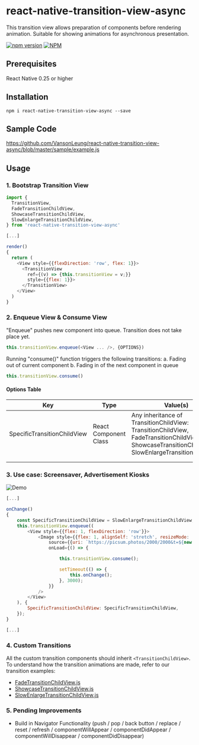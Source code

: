 # react-native-transition-view-async
This transition view allows preparation of components before rendering animation. Suitable for showing animations for asynchronous presentation.

[![npm version](https://badge.fury.io/js/react-native-transition-view-async.svg)](http://badge.fury.io/js/react-native)
[![NPM](https://nodei.co/npm/react-native-transition-view-async.png?downloads=true&downloadRank=true&stars=true)](https://nodei.co/npm/react-native-transition-view-async/)


## Prerequisites
React Native 0.25 or higher

## Installation
```shell
npm i react-native-transition-view-async --save
```

## Sample Code

https://github.com/VansonLeung/react-native-transition-view-async/blob/master/sample/example.js


## Usage

### 1. Bootstrap Transition View
```js
import {
  TransitionView,
  FadeTransitionChildView,
  ShowcaseTransitionChildView,
  SlowEnlargeTransitionChildView,
} from 'react-native-transition-view-async'

[...]

render()
{
  return (
    <View style={{flexDirection: 'row', flex: 1}}>
      <TransitionView
        ref={(v) => {this.transitionView = v;}}
        style={{flex: 1}}>
      </TransitionView>
    </View>
  )
}
```

### 2. Enqueue View & Consume View

"Enqueue" pushes new component into queue. Transition does not take place yet.

```js
this.transitionView.enqueue(<View ... />, {OPTIONS})
```

Running "consume()" function triggers the following transitions:
a. Fading out of current component
b. Fading in of the next component in queue

```js
this.transitionView.consume()
```


#### Options Table
| Key                         | Type                  | Value(s)                                                                                                                                            | Mandatory?                        |   |
|-----------------------------|-----------------------|-----------------------------------------------------------------------------------------------------------------------------------------------------|-----------------------------------|---|
| SpecificTransitionChildView | React Component Class | Any inheritance of TransitionChildView:   TransitionChildView, FadeTransitionChildView, ShowcaseTransitionChildView, SlowEnlargeTransitionChildView | No (Default: TransitionChildView) |   |
|                             |                       |                                                                                                                                                     |                                   |   |
|                             |                       |                                                                                                                                                     |                                   |   |




### 3. Use case: Screensaver, Advertisement Kiosks

<img src="http://119.247.27.249/ddsdgiphy.gif" alt="Demo" />


```js
[...]

onChange()
{
    const SpecificTransitionChildView = SlowEnlargeTransitionChildView;
    this.transitionView.enqueue((
        <View style={{flex: 1, flexDirection: 'row'}}>
            <Image style={{flex: 1, alignSelf: 'stretch', resizeMode: 'stretch'}}
                source={{uri: `https://picsum.photos/2000/2000&t=${new Date().getTime()}`}}
                onLoad={() => {

                    this.transitionView.consume();

                    setTimeout(() => {
                        this.onChange();
                    }, 3000);
                }}
            />
        </View>
    ), {
        SpecificTransitionChildView: SpecificTransitionChildView,
    });
}

[...]

```


### 4. Custom Transitions

All the custom transition components should inherit ```<TransitionChildView>```.
To understand how the transition animations are made, refer to our transition examples:

- [FadeTransitionChildView.js](https://github.com/VansonLeung/react-native-transition-view-async/blob/master/lib/FadeTransitionChildView.js)
- [ShowcaseTransitionChildView.js](https://github.com/VansonLeung/react-native-transition-view-async/blob/master/lib/ShowcaseTransitionChildView.js)
- [SlowEnlargeTransitionChildView.js](https://github.com/VansonLeung/react-native-transition-view-async/blob/master/lib/SlowEnlargeTransitionChildView.js)


### 5. Pending Improvements
- Build in Navigator Functionality (push / pop / back button / replace / reset / refresh / componentWillAppear / componentDidAppear / componentWillDisappear / componentDidDisappear)

